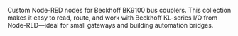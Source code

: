 Custom Node-RED nodes for Beckhoff BK9100 bus couplers.
This collection makes it easy to read, route, and work with Beckhoff KL-series I/O from Node-RED—ideal for small gateways and building automation bridges.
